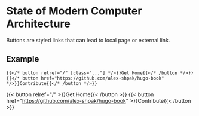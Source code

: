 # State of Modern Computer Architecture

Buttons are styled links that can lead to local page or external link.

## Example

```tpl
{{</* button relref="/" [class="..."] */>}}Get Home{{</* /button */>}}
{{</* button href="https://github.com/alex-shpak/hugo-book" */>}}Contribute{{</* /button */>}}
```

{{< button relref="/" >}}Get Home{{< /button >}}
{{< button href="https://github.com/alex-shpak/hugo-book" >}}Contribute{{< /button >}}
